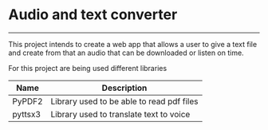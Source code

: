 # Audio and text converter

---
This project intends to create a web app that allows a user to give a text file and create from that an audio that can
be downloaded or listen on time.

For this project are being used different libraries

| Name    | Description                               |
|---------|-------------------------------------------|
| PyPDF2  | Library used to be able to read pdf files |
| pyttsx3 | Library used to translate text to voice   |
